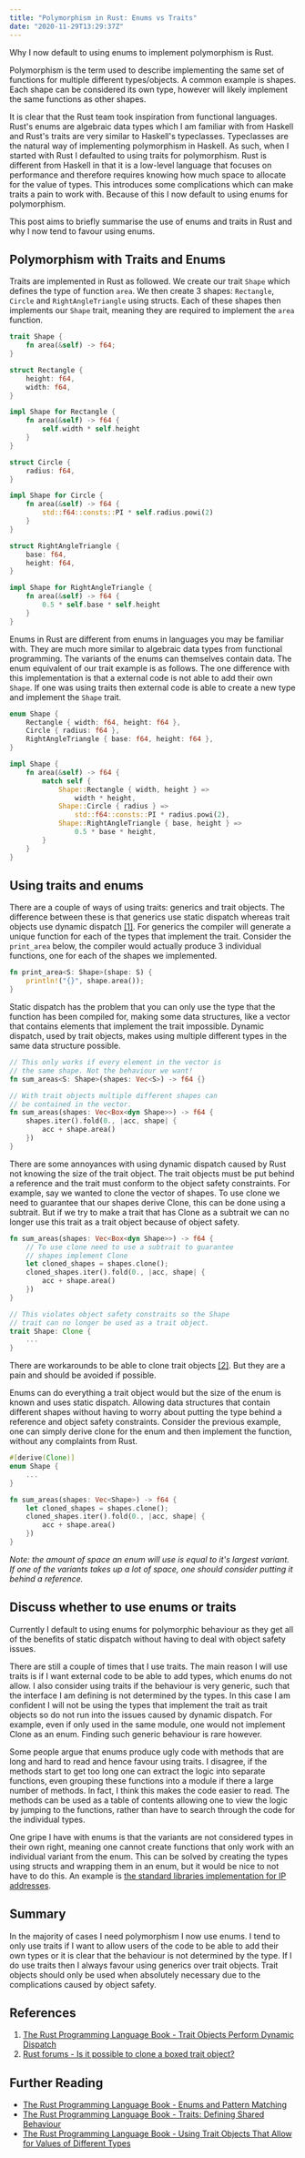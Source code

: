 ```yaml
---
title: "Polymorphism in Rust: Enums vs Traits"
date: "2020-11-29T13:29:37Z"
---
```


Why I now default to using enums to implement polymorphism is Rust.

<!-- more -->

Polymorphism is the term used to describe implementing the same set of functions for multiple different types/objects. A common example is shapes. Each shape can be considered its own type, however will likely implement the same functions as other shapes.

It is clear that the Rust team took inspiration from functional languages. Rust's enums are algebraic data types which I am familiar with from Haskell and Rust's traits are very similar to Haskell's typeclasses. Typeclasses are the natural way of implementing polymorphism in Haskell. As such, when I started with Rust I defaulted to using traits for polymorphism. Rust is different from Haskell in that it is a low-level language that focuses on performance and therefore requires knowing how much space to allocate for the value of types. This introduces some complications which can make traits a pain to work with. Because of this I now default to using enums for polymorphism.

This post aims to briefly summarise the use of enums and traits in Rust and why I now tend to favour using enums.

## Polymorphism with Traits and Enums

Traits are implemented in Rust as followed. We create our trait `Shape` which defines the type of function `area`. We then create 3 shapes: `Rectangle`, `Circle` and `RightAngleTriangle` using structs. Each of these shapes then implements our `Shape` trait, meaning they are required to implement the `area` function.

```rust
trait Shape {
    fn area(&self) -> f64;
}

struct Rectangle {
    height: f64,
    width: f64,
}

impl Shape for Rectangle {
    fn area(&self) -> f64 {
        self.width * self.height
    }
}

struct Circle {
    radius: f64,
}

impl Shape for Circle {
    fn area(&self) -> f64 {
        std::f64::consts::PI * self.radius.powi(2)
    }
}

struct RightAngleTriangle {
    base: f64,
    height: f64,
}

impl Shape for RightAngleTriangle {
    fn area(&self) -> f64 {
        0.5 * self.base * self.height
    }
}
```

Enums in Rust are different from enums in languages you may be familiar with. They are much more similar to algebraic data types from functional programming. The variants of the enums can themselves contain data. The enum equivalent of our trait example is as follows. The one difference with this implementation is that a external code is not able to add their own `Shape`. If one was using traits then external code is able to create a new type and implement the `Shape` trait.

```rust
enum Shape {
    Rectangle { width: f64, height: f64 },
    Circle { radius: f64 },
    RightAngleTriangle { base: f64, height: f64 },
}

impl Shape {
	fn area(&self) -> f64 {
    	match self {
            Shape::Rectangle { width, height } => 
                width * height,
            Shape::Circle { radius } => 
                std::f64::consts::PI * radius.powi(2),
            Shape::RightAngleTriangle { base, height } => 
                0.5 * base * height,
        }
    }
}
```

## Using traits and enums
There are a couple of ways of using traits: generics and trait objects. The difference between these is that generics use static dispatch whereas trait objects use dynamic dispatch [\[1\]](#references). For generics the compiler will generate a unique function for each of the types that implement the trait. Consider the `print_area` below, the compiler would actually produce 3 individual functions, one for each of the shapes we implemented.

```rust
fn print_area<S: Shape>(shape: S) {
    println!("{}", shape.area());
}
```

Static dispatch has the problem that you can only use the type that the function has been compiled for, making some data structures, like a vector that contains elements that implement the trait impossible. Dynamic dispatch, used by trait objects, makes using multiple different types in the same data structure possible.

```rust
// This only works if every element in the vector is 
// the same shape. Not the behaviour we want!
fn sum_areas<S: Shape>(shapes: Vec<S>) -> f64 {}

// With trait objects multiple different shapes can 
// be contained in the vector.
fn sum_areas(shapes: Vec<Box<dyn Shape>>) -> f64 {
    shapes.iter().fold(0., |acc, shape| {
        acc + shape.area()
    })
}
```

There are some annoyances with using dynamic dispatch caused by Rust not knowing the size of the trait object. The trait objects must be put behind a reference and the trait must conform to the object safety constraints. For example, say we wanted to clone the vector of shapes. To use clone we need to guarantee that our shapes derive Clone, this can be done using a subtrait. But if we try to make a trait that has Clone as a subtrait we can no longer use this trait as a trait object because of object safety.

```rust
fn sum_areas(shapes: Vec<Box<dyn Shape>>) -> f64 {
    // To use clone need to use a subtrait to guarantee 
    // shapes implement Clone
    let cloned_shapes = shapes.clone();
    cloned_shapes.iter().fold(0., |acc, shape| {
        acc + shape.area()
    })
}

// This violates object safety constraits so the Shape
// trait can no longer be used as a trait object.
trait Shape: Clone {
    ...
}
```

There are workarounds to be able to clone trait objects [\[2\]](#references). But they are a pain and should be avoided if possible.
 
Enums can do everything a trait object would but the size of the enum is known and uses static dispatch. Allowing data structures that contain different shapes without having to worry about putting the type behind a reference and object safety constraints. Consider the previous example, one can simply derive clone for the enum and then implement the function, without any complaints from Rust.

```rust
#[derive(Clone)]
enum Shape {
    ...
}

fn sum_areas(shapes: Vec<Shape>) -> f64 {
    let cloned_shapes = shapes.clone();
    cloned_shapes.iter().fold(0., |acc, shape| {
        acc + shape.area()
    })
}
```

*Note: the amount of space an enum will use is equal to it's largest variant. If one of the variants takes up a lot of space, one should consider putting it behind a reference.*

## Discuss whether to use enums or traits
Currently I default to using enums for polymorphic behaviour as they get all of the benefits of static dispatch without having to deal with object safety issues.

There are still a couple of times that I use traits. The main reason I will use traits is if I want external code to be able to add types, which enums do not allow. I also consider using traits if the behaviour is very generic, such that the interface I am defining is not determined by the types. In this case I am confident I will not be using the types that implement the trait as trait objects so do not run into the issues caused by dynamic dispatch. For example, even if only used in the same module, one would not implement Clone as an enum. Finding such generic behaviour is rare however.

Some people argue that enums produce ugly code with methods that are long and hard to read and hence favour using traits. I disagree, if the methods start to get too long one can extract the logic into separate functions, even grouping these functions into a module if there a large number of methods. In fact, I think this makes the code easier to read. The methods can be used as a table of contents allowing one to view the logic by jumping to the functions, rather than have to search through the code for the individual types.

One gripe I have with enums is that the variants are not considered types in their own right, meaning one cannot create functions that only work with an individual variant from the enum. This can be solved by creating the types using structs and wrapping them in an enum, but it would be nice to not have to do this. An example is [the standard libraries implementation for IP addresses](https://doc.rust-lang.org/std/net/enum.IpAddr.html).

## Summary

In the majority of cases I need polymorphism I now use enums. I tend to only use traits if I want to allow users of the code to be able to add their own types or it is clear that the behaviour is not determined by the type. If I do use traits then I always favour using generics over trait objects. Trait objects should only be used when absolutely necessary due to the complications caused by object safety.

## References

1. [The Rust Programming Language Book - Trait Objects Perform Dynamic Dispatch](https://doc.rust-lang.org/book/ch17-02-trait-objects.html#trait-objects-perform-dynamic-dispatch)
2. [Rust forums - Is it possible to clone a boxed trait object?](https://users.rust-lang.org/t/solved-is-it-possible-to-clone-a-boxed-trait-object/1714/6)

## Further Reading
- [The Rust Programming Language Book - Enums and Pattern Matching](https://doc.rust-lang.org/book/ch06-00-enums.html)
- [The Rust Programming Language Book - Traits: Defining Shared Behaviour](https://doc.rust-lang.org/book/ch10-02-traits.html)
- [The Rust Programming Language Book - Using Trait Objects That Allow for Values of Different Types](https://doc.rust-lang.org/book/ch17-02-trait-objects.html)
